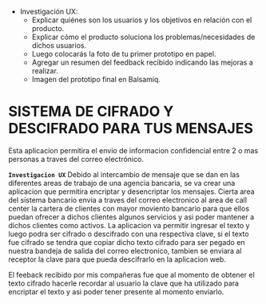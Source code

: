 
- Investigación UX:
  - Explicar quiénes son los usuarios y los objetivos en relación con el producto.
  - Explicar cómo el producto soluciona los problemas/necesidades de dichos usuarios.
  - Luego colocarás la foto de tu primer prototipo en papel.
  - Agregar un resumen del feedback recibido indicando las mejoras a realizar.
  - Imagen del prototipo final en Balsamiq.


# SISTEMA DE CIFRADO Y DESCIFRADO PARA TUS MENSAJES
  Esta aplicacion permitira el envio de informacion confidencial entre 2 o mas personas a traves del
  correo electrónico.

  **`Investigacion UX`**
  Debido al intercambio de mensaje que se dan en las diferentes areas de trabajo de una agencia bancaria,
  se va crear una aplicacion que permitira encriptar y desencriptar los mensajes.
  Cierta area del sistema bancario envia a traves del correo electronico al area de call center la cartera de 
  clientes con mayor moviento bancario para que ellos puedan ofrecer a dichos clientes algunos servicios y asi
  poder mantener a dichos clientes como activos. La aplicacion va permitir ingresar el texto y luego podra 
  ser cifrado o descifrado con una respectiva clave, si el texto fue cifrado se tendra que copiar dicho texto 
  cifrado para ser pegado en nuestra bandeja de salida del correo electronico, tambien se enviara al receptor
  la clave para que pueda descifrarlo en la aplicacion web. 

  El feeback recibido por mis compañeras fue que al momento de obtener el texto cifrado hacerle recordar al usuario
  la clave que ha utilizado para encriptar el texto y asi poder tener presente al momento enviarlo.
